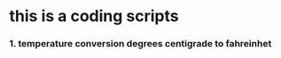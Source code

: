 <h1>this is a coding scripts</h1>
<h3>1. temperature conversion degrees centigrade to fahreinhet</h3>

